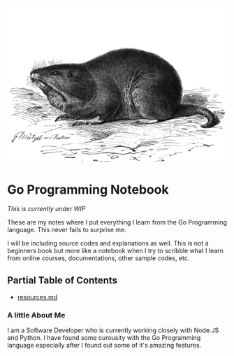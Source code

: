 

![Plains Pocket Gopher - Wikimedia](gopher.png)

# Go Programming Notebook

*This is currently under WIP*

These are my notes where I put everything I learn from the Go Programming language. This never fails to surprise me. 

I will be including source codes and explanations as well. This is not a beginners book but more like a notebook when I try to scribble what I learn from online courses, documentations, other sample codes, etc. 

## Partial Table of Contents

- [resources.md](resources.md)

### A little About Me
<!-- put this on another page..please -->
I am a Software Developer who is currently working closely with Node.JS and Python. I have found some curousity with the Go Programming language especially after I found out some of it's amazing features.